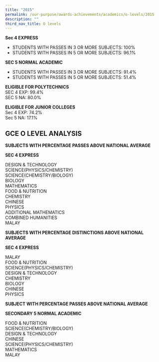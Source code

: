 ```yaml
---
title: "2015"
permalink: /our-purpose/awards-achievements/academics/o-levels/2015
description: ""
third_nav_title: O levels
---
```

**Sec 4 EXPRESS**
* STUDENTS WITH PASSES IN 3 OR MORE SUBJECTS: 100%  
* STUDENTS WITH PASSES IN 5 OR MORE SUBJECTS: 96.1%  
  
**SEC 5 NORMAL ACADEMIC**
* STUDENTS WITH PASSES IN 3 OR MORE SUBJECTS: 91.4%  
* STUDENTS WITH PASSES IN 5 OR MORE SUBJECTS: 51.4%  
  
**ELIGIBLE FOR POLYTECHNICS** <br>
SEC 4 EXP: 99.4%  <br>
SEC 5 NA: 80.0%  
  
**ELIGIBLE FOR JUNIOR COLLEGES** <br>
Sec 4 EXP: 74.2%  <br>
Sec 5 NA: 17.1%

## GCE O LEVEL ANALYSIS

**SUBJECTS WITH PERCENTAGE PASSES ABOVE NATIONAL AVERAGE** 

**SEC 4 EXPRESS**  

DESIGN & TECHNOLOGY  <br>
SCIENCE(PHYSICS/CHEMISTRY)  <br>
SCIENCE(CHEMISTRY/BIOLOGY)  <br>
BIOLOGY  <br>
MATHEMATICS  <br>
FOOD & NUTRITION  <br>
CHEMISTRY  <br>
CHINESE  <br>
PHYSICS  <br>
ADDITIONAL MATHEMATICS  <br>
COMBINED HUMANITIES  <br>
MALAY <br>

**SUBJECTS WITH PERCENTAGE DISTINCTIONS ABOVE NATIONAL AVERAGE**

**SEC 4 EXPRESS**

MALAY  <br>
FOOD & NUTRITION  <br>
SCIENCE(PHYSICS/CHEMISTRY)  <br>
DESIGN & TECHNOLOGY  <br>
CHEMISTRY  <br>
BIOLOGY  <br>
CHINESE  <br>
PHYSICS <br>

**SUBJECT WITH PERCENTAGE PASSES ABOVE NATIONAL AVERAGE**

**SECONDARY 5 NORMAL ACADEMIC**

FOOD & NUTRITION  <br>
SCIENCE(CHEMISTRY/BIOLOGY)  <br>
DESIGN & TECHNOLOGY  <br>
CHINESE  <br>
SCIENCE(PHYSICS/CHEMISTRY)  <br>
MATHEMATICS  <br>
MALAY <br>